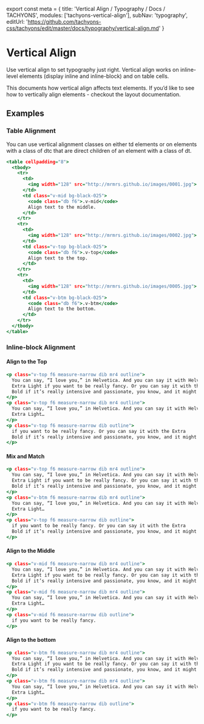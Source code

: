 export const meta =  {
  title: 'Vertical Align / Typography / Docs / TACHYONS',
  modules: ['tachyons-vertical-align'],
  subNav: 'typography',
  editUrl: 'https://github.com/tachyons-css/tachyons/edit/master/docs/typography/vertical-align.md'
}

# Vertical Align

Use vertical align to set typography just right. Vertical align works on inline-level elements (display inline and inline-block) and on table cells.

This documents how vertical align affects text elements. If you’d like to see how to vertically align elements - checkout the layout documentation.

## Examples

### Table Alignment

You can use vertical alignment classes on either td elements or on elements with a class of dtc that are direct children of an element with a class of dt.

```.html
<table cellpadding="8">
  <tbody>
    <tr>
      <td>
        <img width="128" src="http://mrmrs.github.io/images/0001.jpg">
      </td>
      <td class="v-mid bg-black-025">
        <code class="db f6">.v-mid</code>
        Align text to the middle.
      </td>
    </tr>
    <tr>
      <td>
        <img width="128" src="http://mrmrs.github.io/images/0002.jpg">
      </td>
      <td class="v-top bg-black-025">
        <code class="db f6">.v-top</code>
        Align text to the top.
      </td>
    </tr>
    <tr>
      <td>
        <img width="128" src="http://mrmrs.github.io/images/0005.jpg">
      </td>
      <td class="v-btm bg-black-025">
        <code class="db f6">.v-btm</code>
        Align text to the bottom.
      </td>
    </tr>
  </tbody>
</table>
```

### Inline-block Alignment

#### Align to the Top

```.html
<p class="v-top f6 measure-narrow dib mr4 outline">
  You can say, “I love you,” in Helvetica. And you can say it with Helvetica
  Extra Light if you want to be really fancy. Or you can say it with the Extra
  Bold if it’s really intensive and passionate, you know, and it might work.
</p>
<p class="v-top f6 measure-narrow dib mr4 outline">
  You can say, “I love you,” in Helvetica. And you can say it with Helvetica
  Extra Light…
</p>
<p class="v-top f6 measure-narrow dib outline">
  if you want to be really fancy. Or you can say it with the Extra
  Bold if it’s really intensive and passionate, you know, and it might work.
</p>
```

#### Mix and Match

```.html
<p class="v-top f6 measure-narrow dib mr4 outline">
  You can say, “I love you,” in Helvetica. And you can say it with Helvetica
  Extra Light if you want to be really fancy. Or you can say it with the Extra
  Bold if it’s really intensive and passionate, you know, and it might work.
</p>
<p class="v-btm f6 measure-narrow dib mr4 outline">
  You can say, “I love you,” in Helvetica. And you can say it with Helvetica
  Extra Light…
</p>
<p class="v-top f6 measure-narrow dib outline">
  if you want to be really fancy. Or you can say it with the Extra
  Bold if it’s really intensive and passionate, you know, and it might work.
</p>
```

#### Align to the Middle

```.html
<p class="v-mid f6 measure-narrow dib mr4 outline">
  You can say, “I love you,” in Helvetica. And you can say it with Helvetica
  Extra Light if you want to be really fancy. Or you can say it with the Extra
  Bold if it’s really intensive and passionate, you know, and it might work.
</p>
<p class="v-mid f6 measure-narrow dib mr4 outline">
  You can say, “I love you,” in Helvetica. And you can say it with Helvetica
  Extra Light…
</p>
<p class="v-mid f6 measure-narrow dib outline">
  if you want to be really fancy.
</p>
```

#### Align to the bottom

```.html
<p class="v-btm f6 measure-narrow dib mr4 outline">
  You can say, “I love you,” in Helvetica. And you can say it with Helvetica
  Extra Light if you want to be really fancy. Or you can say it with the Extra
  Bold if it’s really intensive and passionate, you know, and it might work.
</p>
<p class="v-btm f6 measure-narrow dib mr4 outline">
  You can say, “I love you,” in Helvetica. And you can say it with Helvetica
  Extra Light…
</p>
<p class="v-btm f6 measure-narrow dib outline">
  if you want to be really fancy.
</p>
```


